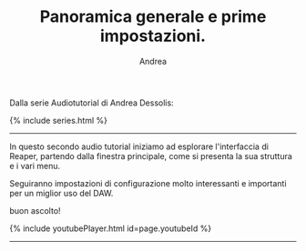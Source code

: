 ﻿---
layout: post
title: Panoramica generale e prime impostazioni.
author: Andrea
series: atdessolis
youtubeId: LmKIjDIA9-Y

---

Dalla serie Audiotutorial di Andrea Dessolis:

{% include series.html %}

---

In questo secondo audio tutorial iniziamo ad esplorare l'interfaccia di Reaper, partendo dalla finestra principale, come si presenta la sua struttura e i vari menu.

Seguiranno impostazioni di configurazione molto interessanti e importanti per un miglior uso del DAW.

buon ascolto!


{% include youtubePlayer.html id=page.youtubeId %}

---
